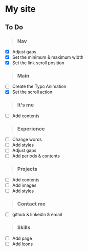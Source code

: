 # My site

## To Do

> ### Nav

- [X] Adjust gaps
- [X] Set the minimum & maximum width
- [X] Set the link scroll position

> ### Main

- [ ] Create the Typo Animation
- [x] Set the scroll action

> ### It's me

- [ ] Add contents

> ### Experience

- [ ] Change words
- [ ] Add styles
- [ ] Adjust gaps
- [ ] Add periods & contents

> ### Projects

- [ ] Add contents
- [ ] Add images
- [ ] Add styles

> ### Contact me

- [ ] github & linkedIn & email

> ### Skills

- [ ] Add page
- [ ] Add Icons
